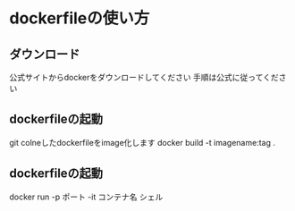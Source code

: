 # dockerfileの使い方

## ダウンロード
公式サイトからdockerをダウンロードしてください
手順は公式に従ってください

## dockerfileの起動
git colneしたdockerfileをimage化します
docker build -t imagename:tag .

## dockerfileの起動
docker run -p ポート -it コンテナ名 シェル
